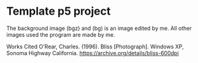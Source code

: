# Template p5 project
The background image (bgz) and (bg) is an image edited by me. All other images used the program are made by me. 

Works Cited
O'Rear, Charles. (1996). Bliss [Photograph]. Windows XP, Sonoma Highway California. https://archive.org/details/bliss-600dpi
